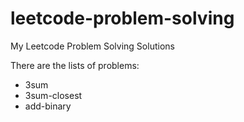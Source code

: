# leetcode-problem-solving
My Leetcode Problem Solving Solutions

There are the lists of problems:
- 3sum
- 3sum-closest
- add-binary
